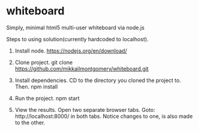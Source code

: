 # whiteboard
Simply, minimal html5 multi-user whiteboard via node.js

Steps to using solution(currently hardcoded to localhost).

1. Install node.
https://nodejs.org/en/download/

2. Clone project.
git clone https://github.com/mikkailmontgomery/whiteboard.git

3. Install dependencies.
CD to the directory you cloned the project to. Then.
npm install

4. Run the project.
npm start

5. View the results.
Open two separate browser tabs.  Goto: http://localhost:8000/ in both tabs.
Notice changes to one, is also made to the other.
